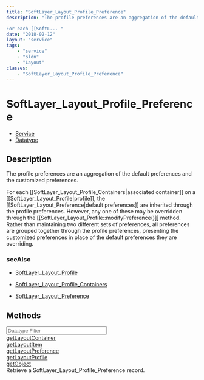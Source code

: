 ```yaml
---
title: "SoftLayer_Layout_Profile_Preference"
description: "The profile preferences are an aggregation of the default preferences and the customized preferences. 

For each [[SoftL... "
date: "2018-02-12"
layout: "service"
tags:
    - "service"
    - "sldn"
    - "Layout"
classes:
    - "SoftLayer_Layout_Profile_Preference"
---
```

# SoftLayer_Layout_Profile_Preference
<div id='service-datatype'>
    <ul id='sldn-reference-tabs'>
    <li id='service'> <a href='/reference/services/SoftLayer_Layout_Profile_Preference' >Service</a></li>    <li id='datatype'> <a href='/reference/datatypes/SoftLayer_Layout_Profile_Preference' >Datatype</a></li>
    </ul>
</div>

## Description
The profile preferences are an aggregation of the default preferences and the customized preferences. 

For each [[SoftLayer_Layout_Profile_Containers|associated container]] on a [[SoftLayer_Layout_Profile|profile]], the [[SoftLayer_Layout_Preference|default preferences]] are inherited through the profile preferences. However, any one of these may be overridden through the [[SoftLayer_Layout_Profile::modifyPreference()]] method. Rather than maintaining two different sets of preferences, all preferences are grouped together through the profile preferences, presenting the customized preferences in place of the default preferences they are overriding. 



### seeAlso

* [SoftLayer_Layout_Profile](/reference/services/SoftLayer_Layout_Profile )


* [SoftLayer_Layout_Profile_Containers](/reference/services/SoftLayer_Layout_Profile_Containers )


* [SoftLayer_Layout_Preference](/reference/datatypes/SoftLayer_Layout_Preference )


        
<div id="properties" class="content">
    <h2>Methods</h2>
    <div class="view-filters">
        <div class="clearfix">
            <div class="search-input-box">
                <input placeholder="Datatype Filter" onkeyup="titleSearch(inputId='edit-combine', divId='method-div', elementClass='method-row')" 
                    type="text" id="edit-combine" value="" size="30" maxlength="128" class="form-text">
            </div>
        </div>
    </div>
    <div id="method-div">
            <div class="method-row">
                        <span class='view-field-title'><a href='/reference/services/SoftLayer_Layout_Profile_Preference/getLayoutContainer'> getLayoutContainer</a> </span>
            <div class='views-field-body'></div>
        </div>
            <div class="method-row">
                        <span class='view-field-title'><a href='/reference/services/SoftLayer_Layout_Profile_Preference/getLayoutItem'> getLayoutItem</a> </span>
            <div class='views-field-body'></div>
        </div>
            <div class="method-row">
                        <span class='view-field-title'><a href='/reference/services/SoftLayer_Layout_Profile_Preference/getLayoutPreference'> getLayoutPreference</a> </span>
            <div class='views-field-body'></div>
        </div>
            <div class="method-row">
                        <span class='view-field-title'><a href='/reference/services/SoftLayer_Layout_Profile_Preference/getLayoutProfile'> getLayoutProfile</a> </span>
            <div class='views-field-body'></div>
        </div>
            <div class="method-row">
                        <span class='view-field-title'><a href='/reference/services/SoftLayer_Layout_Profile_Preference/getObject'> getObject</a> </span>
            <div class='views-field-body'>Retrieve a SoftLayer_Layout_Profile_Preference record.</div>
        </div>
        </div>
</div>

